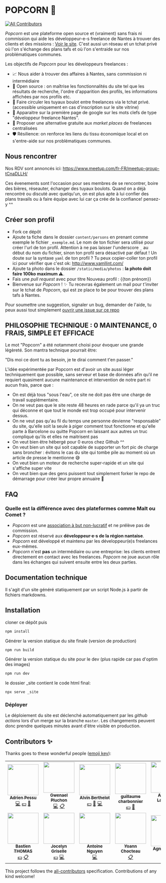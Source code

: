 # POPCORN 🍿

<!-- ALL-CONTRIBUTORS-BADGE:START - Do not remove or modify this section -->
[![All Contributors](https://img.shields.io/badge/all_contributors-13-orange.svg?style=flat-square)](#contributors-)
<!-- ALL-CONTRIBUTORS-BADGE:END -->

_Popcorn_ est une plateforme open source et (vraiment) sans frais ni commission qui aide les développeur-e-s freelance de Nantes à trouver des clients et des missions : [Voir le site](https://popcorn-nantes.github.io). C'est aussi un réseau et un tchat privé où l'on s'échange des plans tafs et où l'on s'entraide sur nos problématiques communes.

Les objectifs de _Popcorn_ pour les développeurs freelances :

- 📈 Nous aider à trouver des affaires à Nantes, sans commission ni intermédiaire
- 📗 Open source : on maîtrise les fonctionnalités du site tel que les résultats de recherche, l'ordre d'apparition des profils, les informations affichées par nos profils etc.
- 💬 Faire circuler les tuyaux boulot entre freelances via le tchat privé. (accessible uniquement en cas d'inscription sur le site vitrine)
- 🌟 Apparaitre sur la première page de google sur les mots clefs de type "développeur freelance Nantes".
- 💪 Proposer une alternative gratuite aux _market places_ de freelances centralisées
- 🛡️ Résilience: on renforce les liens du tissu économique local et on s'entre-aide sur nos problématiques communes.

## Nous rencontrer

Nos RDV sont annoncés ici: https://www.meetup.com/fr-FR/meetup-group-tCnaDLLH/

Ces évenements sont l'occasion pour ses membres de se rencontrer, boire des bières, réseauter, échanger des tuyaux boulots. Quand on a déjà rencontré ou discuté avec quelqu'un, on est plus apte à lui confier des plans travails ou à faire équipe avec lui car ça crée de la confiance! pensez-y ^^

## Créer son profil

- Fork ce dépôt
- Ajoute ta fiche dans le dossier `content/persons` en prenant comme exemple le fichier `_exemple.md`. Le nom de ton fichier sera utilisé pour créer l'url de ton profil. Attention à ne pas laisser l'underscore `_` au début du nom du fichier, sinon ton profil sera désactivé par défaut ! Un doute sur la syntaxe `yaml` de ton profil ? Tu peux copier-coller ton profil ici pour vérifier que c'est ok: http://www.yamllint.com/
- Ajoute ta photo dans le dossier `/static/media/photos` : **la photo doit faire 100ko maximum ⚠️**.
- Fais une _pull request_ avec pour titre Nouveau profil : {{ton prénom}}
- Bienvenue sur _Popcorn_ ! ✨ Tu recevras également un mail pour t'inviter sur le tchat de _Popcorn_, qui est ze place to be pour trouver des plans tafs à Nantes.

Pour soumettre une suggestion, signaler un bug, demander de l'aide, tu peux aussi tout simplement [ouvrir une issue sur ce repo](https://github.com/popcorn-nantes/popcorn-nantes/issues/new)

## PHILOSOPHIE TECHNIQUE : 0 MAINTENANCE, 0 FRAIS, SIMPLE ET EFFICACE

Le mot "Popcorn" a été notamment choisi pour évoquer une grande légèreté. Son mantra technique pourrait être:

"Dis moi ce dont tu as besoin, je te dirai comment t'en passer."

L'idée expérimentée par Popcorn est d'avoir un site aussi léger techniquement que possible, sans serveur et base de données afin qu'il ne requiert quasiment aucune maintenance et intervention de notre part ni aucun frais, parce que :

- On est déjà tous "sous l'eau", ce site ne doit pas être une charge de travail supplémentaire.
- On ne veut pas que le site reste 48 heures en rade parce qu'il ya un truc qui déconne et que tout le monde est trop occupé pour intervenir dessus.
- On ne veut pas qu'au fil du temps une personne devienne "responsable" du site, qu'elle soit la seule à piger comment tout fonctionne et qu'elle parte à Barcelone ou quitte Popcorn en laissant aux autres un truc compliqué qu'ils et elles ne maitrisent pas
- On veut bien être hébergé pour 0 euros chez Github ^^
- On veut bien un site qui soit capable de supporter un fort pic de charge sans broncher : évitons le cas du site qui tombe pile au moment où un article de presse le mentionne 😅
- On veut bien un moteur de recherche super-rapide et un site qui s'affiche super vite
- On veut bien que des gens puissent tout simplement forker le repo de démarrage pour créer leur propre annuaire 💚

## FAQ

### Quelle est la différence avec des plateformes comme Malt ou Comet ?

- _Popcorn_ est une [association à but non-lucratif](https://opencollective.com/popcorn) et ne prélève pas de commission.
- _Popcorn_ est réservé aux **développeur·e·s de la région nantaise**.
- _Popcorn_ est développé et maintenu par les développeur(e)s freelances eux-mêmes.
- _Popcorn_ n'est **pas** un intermédiaire ou une entreprise: les clients entrent directement en contact avec les freelances. _Popcorn_ ne joue aucun rôle dans les échanges qui suivent ensuite entre les deux parties.

## Documentation technique

Il s'agit d'un site généré statiquement par un script Node.js à partir de fichiers markdowns.

## Installation

cloner ce dépôt puis

```sh
npm install
```

Générer la version statique du site finale (version de production)

```sh
npm run build
```

Générer la version statique du site pour le dev (plus rapide car pas d'optim des images)

```sh
npm run dev
```

le dossier \_site contient le code html final:

```sh
npx serve _site
```

### Déployer

Le déploiement du site est déclenché automatiquement par les _github actions_ lors d'un merge sur la branche `master`. Les changements peuvent donc prendre quelques minutes avant d'être visible en production.

## Contributors ✨

Thanks goes to these wonderful people ([emoji key](https://allcontributors.org/docs/en/emoji-key)):

<!-- ALL-CONTRIBUTORS-LIST:START - Do not remove or modify this section -->
<!-- prettier-ignore-start -->
<!-- markdownlint-disable -->
<table>
  <tr>
    <td align="center"><a href="https://adrien.pessu.net"><img src="https://avatars0.githubusercontent.com/u/7055334?v=4" width="100px;" alt=""/><br /><sub><b>Adrien Pessu</b></sub></a><br /><a href="https://github.com/popcorn-nantes/popcorn-nantes/commits?author=adrienpessu" title="Code">💻</a> <a href="#financial-adrienpessu" title="Financial">💵</a> <a href="https://github.com/popcorn-nantes/popcorn-nantes/pulls?q=is%3Apr+reviewed-by%3Aadrienpessu" title="Reviewed Pull Requests">👀</a></td>
    <td align="center"><a href="https://gwenaelp.github.io"><img src="https://avatars0.githubusercontent.com/u/5365267?v=4" width="100px;" alt=""/><br /><sub><b>Gwenael Pluchon</b></sub></a><br /><a href="https://github.com/popcorn-nantes/popcorn-nantes/commits?author=gwenaelp" title="Code">💻</a> <a href="#eventOrganizing-gwenaelp" title="Event Organizing">📋</a></td>
    <td align="center"><a href="http://alvin.berthelot.rocks"><img src="https://avatars2.githubusercontent.com/u/2531591?v=4" width="100px;" alt=""/><br /><sub><b>Alvin Berthelot</b></sub></a><br /><a href="#financial-alvinberthelot" title="Financial">💵</a> <a href="#ideas-alvinberthelot" title="Ideas, Planning, & Feedback">🤔</a> <a href="https://github.com/popcorn-nantes/popcorn-nantes/commits?author=alvinberthelot" title="Code">💻</a></td>
    <td align="center"><a href="http://www.a-team.fr"><img src="https://avatars3.githubusercontent.com/u/9682519?v=4" width="100px;" alt=""/><br /><sub><b>guillaume charbonnier</b></sub></a><br /><a href="#financial-gcharbonnier" title="Financial">💵</a> <a href="#ideas-gcharbonnier" title="Ideas, Planning, & Feedback">🤔</a></td>
    <td align="center"><a href="https://www.laumiere.net"><img src="https://avatars1.githubusercontent.com/u/4622095?v=4" width="100px;" alt=""/><br /><sub><b>Aurélien Laumière</b></sub></a><br /><a href="https://github.com/popcorn-nantes/popcorn-nantes/commits?author=alaumiere" title="Code">💻</a></td>
    <td align="center"><a href="https://github.com/fabienjuif"><img src="https://avatars0.githubusercontent.com/u/17828231?v=4" width="100px;" alt=""/><br /><sub><b>Fabien JUIF</b></sub></a><br /><a href="https://github.com/popcorn-nantes/popcorn-nantes/commits?author=fabienjuif" title="Code">💻</a> <a href="#ideas-fabienjuif" title="Ideas, Planning, & Feedback">🤔</a></td>
    <td align="center"><a href="https://github.com/achorein"><img src="https://avatars1.githubusercontent.com/u/6529851?v=4" width="100px;" alt=""/><br /><sub><b>Anselme Chorein</b></sub></a><br /><a href="#financial-achorein" title="Financial">💵</a></td>
  </tr>
  <tr>
    <td align="center"><a href="https://wink-dev.com"><img src="https://avatars2.githubusercontent.com/u/7903123?v=4" width="100px;" alt=""/><br /><sub><b>Bastien THOMAS</b></sub></a><br /><a href="#financial-bastien-wink" title="Financial">💵</a> <a href="#eventOrganizing-bastien-wink" title="Event Organizing">📋</a></td>
    <td align="center"><a href="https://jocelyn.griselle.io"><img src="https://avatars2.githubusercontent.com/u/5202507?v=4" width="100px;" alt=""/><br /><sub><b>Jocelyn Griselle</b></sub></a><br /><a href="#financial-jocelyngriselle" title="Financial">💵</a> <a href="https://github.com/popcorn-nantes/popcorn-nantes/commits?author=jocelyngriselle" title="Code">💻</a></td>
    <td align="center"><a href="http://tonio.ngyn.org"><img src="https://avatars2.githubusercontent.com/u/531694?v=4" width="100px;" alt=""/><br /><sub><b>Antoine Nguyen</b></sub></a><br /><a href="https://github.com/popcorn-nantes/popcorn-nantes/commits?author=tonioo" title="Code">💻</a></td>
    <td align="center"><a href="https://www.kezaweb.fr"><img src="https://avatars2.githubusercontent.com/u/9287634?v=4" width="100px;" alt=""/><br /><sub><b>Yoann Chocteau</b></sub></a><br /><a href="#eventOrganizing-Yoann-TYT" title="Event Organizing">📋</a></td>
    <td align="center"><a href="https://github.com/agnesmdev"><img src="https://avatars2.githubusercontent.com/u/61702409?v=4" width="100px;" alt=""/><br /><sub><b>Agnès Maury</b></sub></a><br /><a href="https://github.com/popcorn-nantes/popcorn-nantes/commits?author=agnesmdev" title="Code">💻</a></td>
    <td align="center"><a href="https://github.com/epitre"><img src="https://avatars0.githubusercontent.com/u/1972431?v=4" width="100px;" alt=""/><br /><sub><b>CPdA</b></sub></a><br /><a href="#eventOrganizing-epitre" title="Event Organizing">📋</a></td>
  </tr>
</table>

<!-- markdownlint-enable -->
<!-- prettier-ignore-end -->
<!-- ALL-CONTRIBUTORS-LIST:END -->

This project follows the [all-contributors](https://github.com/all-contributors/all-contributors) specification. Contributions of any kind welcome!
